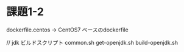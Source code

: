 # 課題1-2
dockerfile.centos -> CentOS7 ベースのdockerfile

// jdk ビルドスクリプト
common.sh
get-openjdk.sh
build-openjdk.sh
